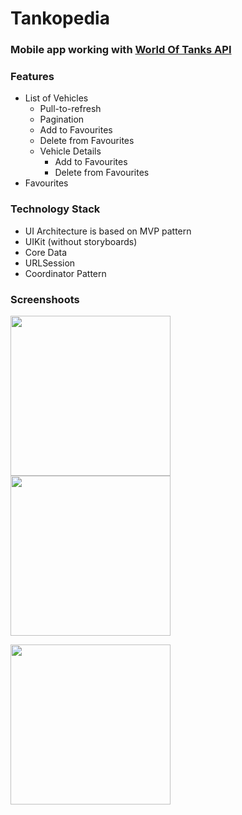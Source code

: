 # Tankopedia

### Mobile app working with [World Of Tanks API](https://developers.wargaming.net)

### Features

- List of Vehicles
  - Pull-to-refresh
  - Pagination
  - Add to Favourites
  - Delete from Favourites 
  - Vehicle Details
    - Add to Favourites
    - Delete from Favourites 
- Favourites


### Technology Stack

- UI Architecture is based on MVP pattern
- UIKit (without storyboards)
- Core Data
- URLSession
- Coordinator Pattern


### Screenshoots
<p float="left">
  <img src="https://user-images.githubusercontent.com/9480835/158138512-2e1536b2-3d33-46fe-bb7c-16bd2a609719.PNG" width="256" />
  <img src="https://user-images.githubusercontent.com/9480835/158138545-5061e6dd-c85c-4932-aa6d-65cc58da0d18.PNG" width="256" /> 
</p>
<p float="left">
  <img src="https://user-images.githubusercontent.com/9480835/158138565-db9fcffd-0e5c-483f-9e54-ed181053935e.PNG" width="256" />
</p>

